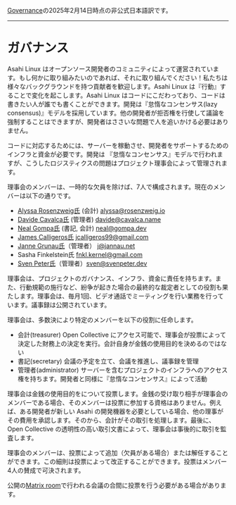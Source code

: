 [Governance](https://asahilinux.org/governance/)の2025年2月14日時点の非公式日本語訳です。

---
# ガバナンス

Asahi Linux はオープンソース開発者のコミュニティによって運営されています。もし何かに取り組みたいのであれば、それに取り組んでください！私たちは様々なバックグラウンドを持つ貢献者を歓迎します。Asahi Linux は『行動』することで変化を起こします。Asahi Linux はコードにこだわっており、コードは書きたい人が誰でも書くことができます。開発は『怠惰なコンセンサス(lazy consensus)』モデルを採用しています。他の開発者が拒否権を行使して議論を強制することはできますが、開発者はささいな問題で人を追いかける必要はありません。

コードに対応するためには、サーバーを稼動させ、開発者をサポートするためのインフラと資金が必要です。開発は 『怠惰なコンセンサス』モデルで行われますが、こうしたロジスティクスの問題はプロジェクト理事会によって管理されます。

理事会のメンバーは、一時的な欠員を除けば、7人で構成されます。現在のメンバーは以下の通りです。

- [Alyssa Rosenzweig氏](https://rosenzweig.io/) (会計) [alyssa@rosenzweig.io](mailto:alyssa@rosenzweig.io)
- [Davide Cavalca氏](https://github.com/davide125) (管理者) [davide@cavalca.name](mailto:davide@cavalca.name)
- [Neal Gompa氏](https://royalgeekworld.com/) (書記, 会計) [neal@gompa.dev](mailto:neal@gompa.dev)
- [James Calligeros氏](https://social.treehouse.systems/@chadmed) [jcalligeros99@gmail.com](mailto:jcalligeros99@gmail.com)
- [Janne Grunau氏](https://social.treehouse.systems/@janne)（管理者） [j@jannau.net](mailto:j@jannau.net)
- Sasha Finkelstein氏 [fnkl.kernel@gmail.com](fnkl.kernel@gmail.com)
- [Sven Peter氏](https://social.treehouse.systems/@sven)（管理者）[sven@svenpeter.dev](sven@svenpeter.dev)

理事会は、プロジェクトのガバナンス、インフラ、資金に責任を持ちます。また、行動規範の施行など、紛争が起きた場合の最終的な裁定者としての役割も果たします。理事会は、毎月1回、ビデオ通話でミーティングを行い業務を行っています。議事録は公開されています。

理事会は、多数決により特定のメンバーを以下の役割に任命します。

- 会計(treasurer) Open Collective にアクセス可能で、理事会が投票によって決定した財務上の決定を実行。会計自身が金銭の使用目的を決めるのではない
- 書記(secretary) 会議の予定を立て、会議を推進し、議事録を管理
- 管理者(administrator) サーバーを含むプロジェクトのインフラへのアクセス権を持ちます。開発者と同様に『怠惰なコンセンサス』によって活動

理事会は金銭の使用目的をについて投票します。金銭の受け取り相手が理事会のメンバーである場合、そのメンバーは投票に参加する資格はありません。例えば、ある開発者が新しい Asahi の開発機器を必要としている場合、他の理事がその費用を承認します。そのから、会計がその取引を処理します。最後に、Open Collective の透明性の高い取引文書によって、理事会は事後的に取引を監査します。

理事会のメンバーは、投票によって追加（欠員がある場合）または解任することができます。この細則は投票によって改正することができます。投票はメンバー4人の賛成で可決されます。

公開の[Matrix room](https://matrix.to/#/#asahi-board:matrix.org)で行われる会議の合間に投票を行う必要がある場合があります。

